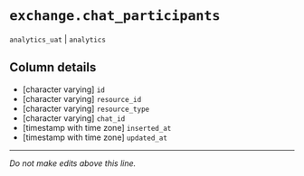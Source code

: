 # `exchange.chat_participants`
`analytics_uat` | `analytics`

## Column details
* [character varying] `id`
* [character varying] `resource_id`
* [character varying] `resource_type`
* [character varying] `chat_id`
* [timestamp with time zone] `inserted_at`
* [timestamp with time zone] `updated_at`

-------------------------------------------------------------------------------
*Do not make edits above this line.*
